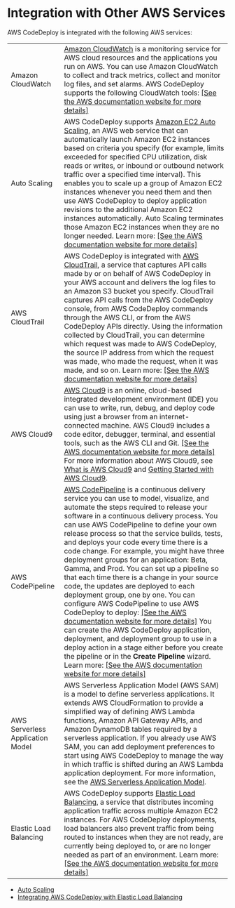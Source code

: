 # Integration with Other AWS Services<a name="integrations-aws"></a>

AWS CodeDeploy is integrated with the following AWS services:


|  |  | 
| --- |--- |
| Amazon CloudWatch |  [Amazon CloudWatch](http://docs.aws.amazon.com/AmazonCloudWatch/latest/DeveloperGuide/) is a monitoring service for AWS cloud resources and the applications you run on AWS\. You can use Amazon CloudWatch to collect and track metrics, collect and monitor log files, and set alarms\. AWS CodeDeploy supports the following CloudWatch tools:  [\[See the AWS documentation website for more details\]](http://docs.aws.amazon.com/codedeploy/latest/userguide/integrations-aws.html)  | 
| Auto Scaling |  AWS CodeDeploy supports [Amazon EC2 Auto Scaling](https://aws.amazon.com/autoscaling), an AWS web service that can automatically launch Amazon EC2 instances based on criteria you specify \(for example, limits exceeded for specified CPU utilization, disk reads or writes, or inbound or outbound network traffic over a specified time interval\)\. This enables you to scale up a group of Amazon EC2 instances whenever you need them and then use AWS CodeDeploy to deploy application revisions to the additional Amazon EC2 instances automatically\. Auto Scaling terminates those Amazon EC2 instances when they are no longer needed\. Learn more: [\[See the AWS documentation website for more details\]](http://docs.aws.amazon.com/codedeploy/latest/userguide/integrations-aws.html)  | 
| AWS CloudTrail |  AWS CodeDeploy is integrated with [AWS CloudTrail](http://docs.aws.amazon.com/awscloudtrail/latest/userguide/), a service that captures API calls made by or on behalf of AWS CodeDeploy in your AWS account and delivers the log files to an Amazon S3 bucket you specify\. CloudTrail captures API calls from the AWS CodeDeploy console, from AWS CodeDeploy commands through the AWS CLI, or from the AWS CodeDeploy APIs directly\. Using the information collected by CloudTrail, you can determine which request was made to AWS CodeDeploy, the source IP address from which the request was made, who made the request, when it was made, and so on\. Learn more: [\[See the AWS documentation website for more details\]](http://docs.aws.amazon.com/codedeploy/latest/userguide/integrations-aws.html)  | 
| AWS Cloud9 |  [AWS Cloud9](http://docs.aws.amazon.com/cloud9/latest/user-guide/) is an online, cloud\-based integrated development environment \(IDE\) you can use to write, run, debug, and deploy code using just a browser from an internet\-connected machine\. AWS Cloud9 includes a code editor, debugger, terminal, and essential tools, such as the AWS CLI and Git\. [\[See the AWS documentation website for more details\]](http://docs.aws.amazon.com/codedeploy/latest/userguide/integrations-aws.html) For more information about AWS Cloud9, see [ What is AWS Cloud9](http://docs.aws.amazon.com/cloud9/latest/user-guide/welcom.html) and [Getting Started with AWS Cloud9](http://docs.aws.amazon.com/cloud9/latest/user-guide/get-started.html)\.  | 
| AWS CodePipeline |  [AWS CodePipeline](http://docs.aws.amazon.com/codepipeline/latest/userguide/) is a continuous delivery service you can use to model, visualize, and automate the steps required to release your software in a continuous delivery process\. You can use AWS CodePipeline to define your own release process so that the service builds, tests, and deploys your code every time there is a code change\. For example, you might have three deployment groups for an application: Beta, Gamma, and Prod\. You can set up a pipeline so that each time there is a change in your source code, the updates are deployed to each deployment group, one by one\. You can configure AWS CodePipeline to use AWS CodeDeploy to deploy: [\[See the AWS documentation website for more details\]](http://docs.aws.amazon.com/codedeploy/latest/userguide/integrations-aws.html) You can create the AWS CodeDeploy application, deployment, and deployment group to use in a deploy action in a stage either before you create the pipeline or in the **Create Pipeline** wizard\. Learn more: [\[See the AWS documentation website for more details\]](http://docs.aws.amazon.com/codedeploy/latest/userguide/integrations-aws.html)  | 
| AWS Serverless Application Model |  AWS Serverless Application Model \(AWS SAM\) is a model to define serverless applications\. It extends AWS CloudFormation to provide a simplified way of defining AWS Lambda functions, Amazon API Gateway APIs, and Amazon DynamoDB tables required by a serverless application\. If you already use AWS SAM, you can add deployment preferences to start using AWS CodeDeploy to manage the way in which traffic is shifted during an AWS Lambda application deployment\. For more information, see the [AWS Serverless Application Model](https://github.com/awslabs/serverless-application-model)\.  | 
| Elastic Load Balancing |  AWS CodeDeploy supports [Elastic Load Balancing](http://docs.aws.amazon.com/ElasticLoadBalancing/latest/DeveloperGuide/elastic-load-balancing.html), a service that distributes incoming application traffic across multiple Amazon EC2 instances\.  For AWS CodeDeploy deployments, load balancers also prevent traffic from being routed to instances when they are not ready, are currently being deployed to, or are no longer needed as part of an environment\. Learn more: [\[See the AWS documentation website for more details\]](http://docs.aws.amazon.com/codedeploy/latest/userguide/integrations-aws.html)  | 


+ [Auto Scaling](integrations-aws-auto-scaling.md)
+ [Integrating AWS CodeDeploy with Elastic Load Balancing](integrations-aws-elastic-load-balancing.md)